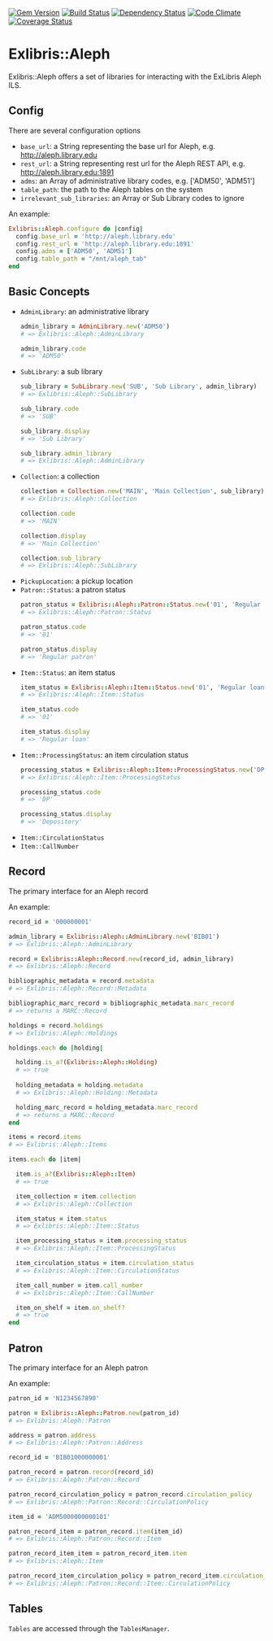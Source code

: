 [![Gem Version](https://badge.fury.io/rb/exlibris-aleph.png)](http://badge.fury.io/rb/exlibris-aleph)
[![Build Status](https://api.travis-ci.org/scotdalton/exlibris-aleph.png?branch=master)](https://travis-ci.org/scotdalton/exlibris-aleph)
[![Dependency Status](https://gemnasium.com/scotdalton/exlibris-aleph.png)](https://gemnasium.com/scotdalton/exlibris-aleph)
[![Code Climate](https://codeclimate.com/github/scotdalton/exlibris-aleph.png)](https://codeclimate.com/github/scotdalton/exlibris-aleph)
[![Coverage Status](https://coveralls.io/repos/scotdalton/exlibris-aleph/badge.png?branch=master)](https://coveralls.io/r/scotdalton/exlibris-aleph)

# Exlibris::Aleph
Exlibris::Aleph offers a set of libraries for interacting with the ExLibris Aleph ILS.

## Config
There are several configuration options
- `base_url`: a String representing the base url for Aleph, e.g. http://aleph.library.edu
- `rest_url`: a String representing rest url for the Aleph REST API, e.g. http://aleph.library.edu:1891
- `adms`: an Array of administrative library codes, e.g. ['ADM50', 'ADM51']
- `table_path`: the path to the Aleph tables on the system
- `irrelevant_sub_libraries`: an Array or Sub Library codes to ignore

An example:

```ruby
Exlibris::Aleph.configure do |config|
  config.base_url = 'http://aleph.library.edu'
  config.rest_url = 'http://aleph.library.edu:1891'
  config.adms = ['ADM50', 'ADM51']
  config.table_path = "/mnt/aleph_tab"
end

```

## Basic Concepts
- `AdminLibrary`: an administrative library
  ```ruby
  admin_library = AdminLibrary.new('ADM50')
  # => Exlibris::Aleph::AdminLibrary

  admin_library.code
  # => 'ADM50'
  ```
- `SubLibrary`: a sub library
  ```ruby
  sub_library = SubLibrary.new('SUB', 'Sub Library', admin_library)
  # => Exlibris::Aleph::SubLibrary

  sub_library.code
  # => 'SUB'

  sub_library.display
  # => 'Sub Library'

  sub_library.admin_library
  # => Exlibris::Aleph::AdminLibrary
  ```
- `Collection`: a collection
  ```ruby
  collection = Collection.new('MAIN', 'Main Collection', sub_library)
  # => Exlibris::Aleph::Collection

  collection.code
  # => 'MAIN'

  collection.display
  # => 'Main Collection'

  collection.sub_library
  # => Exlibris::Aleph::SubLibrary
  ```
- `PickupLocation`: a pickup location
- `Patron::Status`: a patron status
  ```ruby
  patron_status = Exlibris::Aleph::Patron::Status.new('01', 'Regular patron')
  # => Exlibris::Aleph::Patron::Status

  patron_status.code
  # => '01'

  patron_status.display
  # => 'Regular patron'
  ```
- `Item::Status`: an item status
  ```ruby
  item_status = Exlibris::Aleph::Item::Status.new('01', 'Regular loan')
  # => Exlibris::Aleph::Item::Status

  item_status.code
  # => '01'

  item_status.display
  # => 'Regular loan'
  ```
- `Item::ProcessingStatus`: an item circulation status
  ```ruby
  processing_status = Exlibris::Aleph::Item::ProcessingStatus.new('DP', 'Depository')
  # => Exlibris::Aleph::Item::ProcessingStatus

  processing_status.code
  # => 'DP'

  processing_status.display
  # => 'Depository'
  ```
- `Item::CirculationStatus`
- `Item::CallNumber`

## Record
The primary interface for an Aleph record

An example:

```ruby
record_id = '000000001'

admin_library = Exlibris::Aleph::AdminLibrary.new('BIB01')
# => Exlibris::Aleph::AdminLibrary

record = Exlibris::Aleph::Record.new(record_id, admin_library)
# => Exlibris::Aleph::Record

bibliographic_metadata = record.metadata
# => Exlibris::Aleph::Record::Metadata

bibliographic_marc_record = bibliographic_metadata.marc_record
# => returns a MARC::Record

holdings = record.holdings
# => Exlibris::Aleph::Holdings

holdings.each do |holding|

  holding.is_a?(Exlibris::Aleph::Holding)
  # => true
  
  holding_metadata = holding.metadata
  # => Exlibris::Aleph::Holding::Metadata

  holding_marc_record = holding_metadata.marc_record
  # => returns a MARC::Record
end

items = record.items
# => Exlibris::Aleph::Items

items.each do |item|

  item.is_a?(Exlibris::Aleph::Item)
  # => true

  item_collection = item.collection
  # => Exlibris::Aleph::Collection

  item_status = item.status
  # => Exlibris::Aleph::Item::Status

  item_processing_status = item.processing_status
  # => Exlibris::Aleph::Item::ProcessingStatus

  item_circulation_status = item.circulation_status
  # => Exlibris::Aleph::Item::CirculationStatus

  item_call_number = item.call_number
  # => Exlibris::Aleph::Item::CallNumber

  item_on_shelf = item.on_shelf?
  # => true
end
```

## Patron
The primary interface for an Aleph patron

An example:

```ruby
patron_id = 'N1234567890'

patron = Exlibris::Aleph::Patron.new(patron_id)
# => Exlibris::Aleph::Patron

address = patron.address
# => Exlibris::Aleph::Patron::Address

record_id = 'BIB01000000001'

patron_record = patron.record(record_id)
# => Exlibris::Aleph::Patron::Record

patron_record_circulation_policy = patron_record.circulation_policy
# => Exlibris::Aleph::Patron::Record::CirculationPolicy

item_id = 'ADM5000000000101'

patron_record_item = patron_record.item(item_id)
# => Exlibris::Aleph::Patron::Record::Item

patron_record_item_item = patron_record_item.item
# => Exlibris::Aleph::Item

patron_record_item_circulation_policy = patron_record_item.circulation_policy
# => Exlibris::Aleph::Patron::Record::Item::CirculationPolicy

```

## Tables
`Tables` are accessed through the `TablesManager`.

